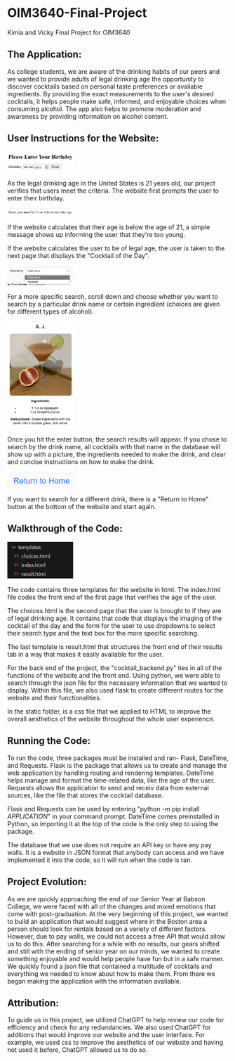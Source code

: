 # OIM3640-Final-Project
Kimia and Vicky Final Project for OIM3640

## The Application: 
As college students, we are aware of the drinking habits of our peers and we wanted to provide adults of legal drinking age the opportunity to discover cocktails based on personal taste preferences or available ingredients. By providing the exact measurements to the user's desired cocktails, it helps people make safe, informed, and enjoyable choices when consuming alcohol. The app also helps to promote moderation and awareness by providing information on alcohol content.


## User Instructions for the Website:
<img src="image.png" alt="drawing" width="150"/>

As the legal drinking age in the United States is 21 years old, our project verifies that users meet the criteria. The website first prompts the user to enter their birthday. 

<img src="image-1.png" alt="drawing" width="150"/>

If the website calculates that their age is below the age of 21, a simple message shows up informing the user that they're too young.

If the website calculates the user to be of legal age, the user is taken to the next page that displays the "Cocktail of the Day". 

<img src="image-2.png" alt="drawing" width="150"/>

For a more specific search, scroll down and choose whether you want to search by a particular drink name or certain ingredient (choices are given for different types of alcohol).

<img src="image-3.png" alt="drawing" width="150"/>

Once you hit the enter button, the search results will appear. If you chose to search by the drink name, all cocktails with that name in the database will show up with a picture, the ingredients needed to make the drink, and clear and concise instructions on how to make the drink.

<img src="image-4.png" alt="drawing" width="150"/>

If you want to search for a different drink, there is a "Return to Home" button at the bottom of the website and start again.

## Walkthrough of the Code:
<img src="image-5.png" alt="drawing" width="150"/>

The code contains three templates for the website in html. The index.html file codes the front end of the first page that verifies the age of the user.

The choices.html is the second page that the user is brought to if they are of legal drinking age. It contains that code that displays the imaging of the cocktail of the day and the form for the user to use dropdowns to select their search type and the text box for the more specific searching.

The last template is result.html that structures the front end of their results tab in a way that makes it easily available for the user.

For the back end of the project, the "cocktail_backend.py" ties in all of the functions of the website and the front end. Using python, we were able to search through the json file for the necessary information that we wanted to display. Within this file, we also used flask to create different routes for the website and their functionalities.

In the static folder, is a css file that we applied to HTML to improve the overall aesthetics of the website throughout the whole user experience. 

## Running the Code:
To run the code, three packages must be installed and ran- Flask, DateTime, and Requests. Flask is the package that allows us to create and manage the web application by handling routing and rendering templates. DateTime helps manage and format the time-related data, like the age of the user. Requests allows the application to send and receiv data from external sources, like the file that stores the cocktail database. 

Flask and Requests can be used by entering "python -m pip install *APPLICATION*" in your command prompt. DateTime comes preinstalled in Python, so importing it at the top of the code is the only step to using the package.

The database that we use does not require an API key or have any pay walls. It is a ewbsite in JSON format that anybody can access and we have implemented it into the code, so it will run when the code is ran.

## Project Evolution:
As we are quickly approaching the end of our Senior Year at Babson College, we were faced with all of the changes and mixed emotions that come with post-graduation. At the very beginning of this project, we wanted to build an application that would suggest where in the Boston area a person should look for rentals based on a variety of different factors. However, due to pay walls, we could not access a free API that would allow us to do this. After searching for a while with no results, our gears shifted and still with the ending of senior year on our minds, we wanted to create something enjoyable and would help people have fun but in a safe manner. We quickly found a json file that contained a multitude of cocktails and everything we needed to know about how to make them. From there we began making the application with the information available. 

## Attribution: 
To guide us in this project, we utilized ChatGPT to help review our code for efficiency and check for any redundancies. We also used ChatGPT for additions that would improve our website and the user interface. For example, we used css to improve the aesthetics of our website and having not used it before, ChatGPT allowed us to do so.

